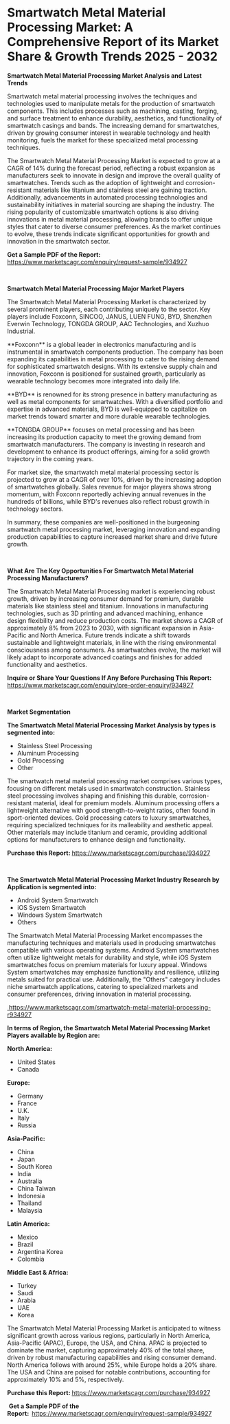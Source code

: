 <p><h1>Smartwatch Metal Material Processing Market: A Comprehensive Report of its Market Share & Growth Trends 2025 - 2032</h1></p><p><strong>Smartwatch Metal Material Processing Market Analysis and Latest Trends</strong></p>
<p><p>Smartwatch metal material processing involves the techniques and technologies used to manipulate metals for the production of smartwatch components. This includes processes such as machining, casting, forging, and surface treatment to enhance durability, aesthetics, and functionality of smartwatch casings and bands. The increasing demand for smartwatches, driven by growing consumer interest in wearable technology and health monitoring, fuels the market for these specialized metal processing techniques.</p><p>The Smartwatch Metal Material Processing Market is expected to grow at a CAGR of 14% during the forecast period, reflecting a robust expansion as manufacturers seek to innovate in design and improve the overall quality of smartwatches. Trends such as the adoption of lightweight and corrosion-resistant materials like titanium and stainless steel are gaining traction. Additionally, advancements in automated processing technologies and sustainability initiatives in material sourcing are shaping the industry. The rising popularity of customizable smartwatch options is also driving innovations in metal material processing, allowing brands to offer unique styles that cater to diverse consumer preferences. As the market continues to evolve, these trends indicate significant opportunities for growth and innovation in the smartwatch sector.</p></p>
<p><strong>Get a Sample PDF of the Report:&nbsp;</strong> <a href="https://www.marketscagr.com/enquiry/request-sample/934927?utm_campaign=1948&utm_medium=2&utm_source=Github&utm_content=ia&utm_term=18042025&utm_id=smartwatch-metal-material-processing">https://www.marketscagr.com/enquiry/request-sample/934927</a></p>
<p>&nbsp;</p>
<p><strong>Smartwatch Metal Material Processing Major Market Players</strong></p>
<p><p>The Smartwatch Metal Material Processing Market is characterized by several prominent players, each contributing uniquely to the sector. Key players include Foxconn, SINCOO, JANUS, LUEN FUNG, BYD, Shenzhen Everwin Technology, TONGDA GROUP, AAC Technologies, and Xuzhuo Industrial.</p><p>**Foxconn** is a global leader in electronics manufacturing and is instrumental in smartwatch components production. The company has been expanding its capabilities in metal processing to cater to the rising demand for sophisticated smartwatch designs. With its extensive supply chain and innovation, Foxconn is positioned for sustained growth, particularly as wearable technology becomes more integrated into daily life.</p><p>**BYD** is renowned for its strong presence in battery manufacturing as well as metal components for smartwatches. With a diversified portfolio and expertise in advanced materials, BYD is well-equipped to capitalize on market trends toward smarter and more durable wearable technologies.</p><p>**TONGDA GROUP** focuses on metal processing and has been increasing its production capacity to meet the growing demand from smartwatch manufacturers. The company is investing in research and development to enhance its product offerings, aiming for a solid growth trajectory in the coming years.</p><p>For market size, the smartwatch metal material processing sector is projected to grow at a CAGR of over 10%, driven by the increasing adoption of smartwatches globally. Sales revenue for major players shows strong momentum, with Foxconn reportedly achieving annual revenues in the hundreds of billions, while BYD's revenues also reflect robust growth in technology sectors.</p><p>In summary, these companies are well-positioned in the burgeoning smartwatch metal processing market, leveraging innovation and expanding production capabilities to capture increased market share and drive future growth.</p></p>
<p>&nbsp;</p>
<p><strong>What Are The Key Opportunities For Smartwatch Metal Material Processing Manufacturers?</strong></p>
<p><p>The Smartwatch Metal Material Processing market is experiencing robust growth, driven by increasing consumer demand for premium, durable materials like stainless steel and titanium. Innovations in manufacturing technologies, such as 3D printing and advanced machining, enhance design flexibility and reduce production costs. The market shows a CAGR of approximately 8% from 2023 to 2030, with significant expansion in Asia-Pacific and North America. Future trends indicate a shift towards sustainable and lightweight materials, in line with the rising environmental consciousness among consumers. As smartwatches evolve, the market will likely adapt to incorporate advanced coatings and finishes for added functionality and aesthetics.</p></p>
<p><strong>Inquire or Share Your Questions If Any Before Purchasing This Report:</strong> <a href="https://www.marketscagr.com/enquiry/pre-order-enquiry/934927?utm_campaign=1948&utm_medium=2&utm_source=Github&utm_content=ia&utm_term=18042025&utm_id=smartwatch-metal-material-processing">https://www.marketscagr.com/enquiry/pre-order-enquiry/934927</a></p>
<p>&nbsp;</p>
<p><strong>Market Segmentation</strong></p>
<p><strong>The Smartwatch Metal Material Processing Market Analysis by types is segmented into:</strong></p>
<p><ul><li>Stainless Steel Processing</li><li>Aluminum Processing</li><li>Gold Processing</li><li>Other</li></ul></p>
<p><p>The smartwatch metal material processing market comprises various types, focusing on different metals used in smartwatch construction. Stainless steel processing involves shaping and finishing this durable, corrosion-resistant material, ideal for premium models. Aluminum processing offers a lightweight alternative with good strength-to-weight ratios, often found in sport-oriented devices. Gold processing caters to luxury smartwatches, requiring specialized techniques for its malleability and aesthetic appeal. Other materials may include titanium and ceramic, providing additional options for manufacturers to enhance design and functionality.</p></p>
<p><strong>Purchase this Report:&nbsp;</strong><a href="https://www.marketscagr.com/purchase/934927?utm_campaign=1948&utm_medium=2&utm_source=Github&utm_content=ia&utm_term=18042025&utm_id=smartwatch-metal-material-processing">https://www.marketscagr.com/purchase/934927</a></p>
<p>&nbsp;</p>
<p><strong>The Smartwatch Metal Material Processing Market Industry Research by Application is segmented into:</strong></p>
<p><ul><li>Android System Smartwatch</li><li>iOS System Smartwatch</li><li>Windows System Smartwatch</li><li>Others</li></ul></p>
<p><p>The Smartwatch Metal Material Processing Market encompasses the manufacturing techniques and materials used in producing smartwatches compatible with various operating systems. Android System smartwatches often utilize lightweight metals for durability and style, while iOS System smartwatches focus on premium materials for luxury appeal. Windows System smartwatches may emphasize functionality and resilience, utilizing metals suited for practical use. Additionally, the "Others" category includes niche smartwatch applications, catering to specialized markets and consumer preferences, driving innovation in material processing.</p></p>
<p><a href="https://www.marketscagr.com/smartwatch-metal-material-processing-r934927?utm_campaign=1948&utm_medium=2&utm_source=Github&utm_content=ia&utm_term=18042025&utm_id=smartwatch-metal-material-processing">&nbsp;https://www.marketscagr.com/smartwatch-metal-material-processing-r934927</a></p>
<p><strong>In terms of Region, the Smartwatch Metal Material Processing Market Players available by Region are:</strong></p>
<p>
    <p> <strong> North America: </strong>
        <ul>
            <li>United States</li>
            <li>Canada</li>
        </ul>
        </p> 
    <p> <strong> Europe: </strong>
        <ul>
            <li>Germany</li>
            <li>France</li>
            <li>U.K.</li>
            <li>Italy</li>
            <li>Russia</li>
        </ul>
        </p> 
    <p> <strong> Asia-Pacific: </strong>
        <ul>
            <li>China</li>
            <li>Japan</li>
            <li>South Korea</li>
            <li>India</li>
            <li>Australia</li>
            <li>China Taiwan</li>
            <li>Indonesia</li>
            <li>Thailand</li>
            <li>Malaysia</li>
        </ul>
        </p> 
    <p> <strong> Latin America: </strong>
        <ul>
            <li>Mexico</li>
            <li>Brazil</li>
            <li>Argentina Korea</li>
            <li>Colombia</li>
        </ul>
        </p> 
    <p> <strong> Middle East & Africa: </strong>
        <ul>
            <li>Turkey</li>
            <li>Saudi</li>
            <li>Arabia</li>
            <li>UAE</li>
            <li>Korea</li>
        </ul>
    </p>
    </p>
<p><p>The Smartwatch Metal Material Processing Market is anticipated to witness significant growth across various regions, particularly in North America, Asia-Pacific (APAC), Europe, the USA, and China. APAC is projected to dominate the market, capturing approximately 40% of the total share, driven by robust manufacturing capabilities and rising consumer demand. North America follows with around 25%, while Europe holds a 20% share. The USA and China are poised for notable contributions, accounting for approximately 10% and 5%, respectively.</p></p>
<p><strong>Purchase this Report: </strong><a href="https://www.marketscagr.com/purchase/934927?utm_campaign=1948&utm_medium=2&utm_source=Github&utm_content=ia&utm_term=18042025&utm_id=smartwatch-metal-material-processing">https://www.marketscagr.com/purchase/934927</a></p>
<p>&nbsp;<strong>Get a Sample PDF of the Report:&nbsp;&nbsp;</strong><a href="https://www.marketscagr.com/enquiry/request-sample/934927?utm_campaign=1948&utm_medium=2&utm_source=Github&utm_content=ia&utm_term=18042025&utm_id=smartwatch-metal-material-processing">https://www.marketscagr.com/enquiry/request-sample/934927</a></p>
<p><strong></strong></p>
<p><p></p><p></p><p></p></p>